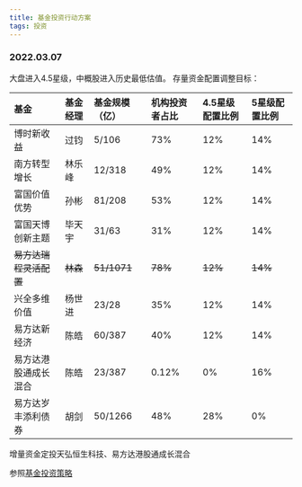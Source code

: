 ```yaml
---
title: 基金投资行动方案
tags: 投资
---
```


### 2022.03.07
大盘进入4.5星级，中概股进入历史最低估值。
存量资金配置调整目标：

| 基金 | 基金经理 | 基金规模（亿） | 机构投资者占比 | 4.5星级配置比例 | 5星级配置比例 |
| :---- | :---- | :---- | :---- | :---- | :---- |
| 博时新收益 | 过钧 | 5/106 | 73% | 12% | 14% |
| 南方转型增长 | 林乐峰 | 12/318 | 49% | 12% | 14% |
| 富国价值优势 | 孙彬 | 81/208 | 53% | 12% | 14% |
| 富国天博创新主题 | 毕天宇 | 31/63 | 31% | 12% | 14% |
| ~~易方达瑞程灵活配置~~ | ~~林森~~ | ~~51/1071~~ | ~~78%~~ | ~~12%~~ | ~~14%~~ |
| 兴全多维价值 | 杨世进 | 23/28 | 35% | 12% | 14% |
| 易方达新经济 | 陈皓 | 60/387 | 40% | 12% | 14% |
| 易方达港股通成长混合 | 陈皓 | 23/387 | 0.12% | 0% | 16% |
| 易方达岁丰添利债券 | 胡剑 | 50/1266 | 48% | 28% | 0% |

增量资金定投天弘恒生科技、易方达港股通成长混合

参照[基金投资策略](../../../2022/03/01/基金投资策略.html)
